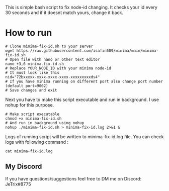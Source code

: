 This is simple bash script to fix node-id changing. It checks your id every 30 seconds and if it doesnt match yours, change it back.

# How to run
```
# Clone minima-fix-id.sh to your server
wget https://raw.githubusercontent.com/isafin509/minima/main/minima-fix-id.sh
# Open file with nano or other text editor
nano +3,6 minima-fix-id.sh
# Replace YOUR_NODE_ID with your minima node-id
# It must look like this
nid="72bxxxxx-xxxx-xxxx-xxxx-xxxxxxxxxds4"
# If you have minima running on different port also change port number (default port=9002)
# Save changes and exit
```
Next you have to make this script executable and run in background. I use nohup for this purpose.
```
# Make script executable
chmod +x minima-fix-id.sh
# And run in background using nohup
nohup ./minima-fix-id.sh > minima-fix-id.log 2>&1 &
```
Logs of running script will be written to minima-fix-id.log file.
You can check logs with following command :
```
cat minima-fix-id.log
```
## My Discord
If you have questions/suggestions feel free to DM me on Discord: JeTrix#8775
